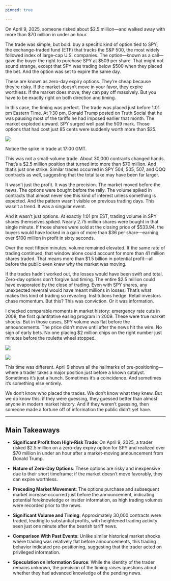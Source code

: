 ```yaml
---
pinned: true

---
```


On April 9, 2025, someone risked about $2.5 million—and walked away with more than $70 million in under an hour.

The trade was simple, but bold: buy a specific kind of option tied to SPY, the exchange-traded fund (ETF) that tracks the S&P 500, the most widely followed index of large-cap U.S. companies. The option—known as a call—gave the buyer the right to purchase SPY at $509 per share. That might not sound strange, except that SPY was trading below $500 when they placed the bet. And the option was set to expire the same day.

These are known as zero-day expiry options. They’re cheap because they’re risky. If the market doesn’t move in your favor, they expire worthless. If the market does move, they can pay off massively. But you have to be exactly right on both direction and timing.

In this case, the timing was perfect. The trade was placed just before 1:01 pm Eastern Time. At 1:30 pm, Donald Trump posted on Truth Social that he was pausing most of the tariffs he had imposed earlier that month. The market exploded upward. SPY surged well past the 509 mark. Those options that had cost just 85 cents were suddenly worth more than $25.

![](https://data-and-politics.ghost.io/content/images/2025/04/Screenshot-2025-04-11-at-20.55.36.png)

Notice the spike in trade at 17:00 GMT.

This was not a small-volume trade. About 30,000 contracts changed hands. That’s a $2.5 million position that turned into more than $70 million. And that’s just one strike. Similar trades occurred in SPY 504, 505, 507, and QQQ contracts as well, suggesting that the total take may have been far larger.

It wasn’t just the profit. It was the precision. The market moved before the news. The options were bought before the rally. The volume spiked in contracts that almost never see this kind of interest unless something is expected. And the pattern wasn’t visible on previous trading days. This wasn’t a trend. It was a singular event.

And it wasn’t just options. At exactly 1:01 pm EST, trading volume in SPY shares themselves spiked. Nearly 2.75 million shares were bought in that single minute. If those shares were sold at the closing price of $533.94, the buyers would have locked in a gain of more than $36 per share—earning over $100 million in profit in sixty seconds.

Over the next fifteen minutes, volume remained elevated. If the same rate of trading continued, that window alone could account for more than 41 million shares traded. That means more than $1.5 billion in potential profit—all before the public even knew why the market was moving.

If the trades hadn’t worked out, the losses would have been swift and total. Zero-day options don’t forgive bad timing. The entire $2.5 million could have evaporated by the close of trading. Even with SPY shares, any unexpected reversal would have meant millions in losses. That’s what makes this kind of trading so revealing. Institutions hedge. Retail investors chase momentum. But this? This was conviction. Or it was information.

I checked comparable moments in market history: emergency rate cuts in 2008, the first quantitative easing program in 2009. These were true market shocks. But in those cases, SPY volume was flat before the announcements. The price didn’t move until after the news hit the wire. No sign of early bets. No one placing $2 million chips on the right number just minutes before the roulette wheel stopped.

![](https://data-and-politics.ghost.io/content/images/2025/04/Screenshot-2025-04-09-at-21.15.58.png)

![](https://data-and-politics.ghost.io/content/images/2025/04/Screenshot-2025-04-09-at-21.16.07.png)

This time was different. April 9 shows all the hallmarks of pre-positioning—where a trader takes a major position just before a known catalyst. Sometimes it’s just a hunch. Sometimes it’s a coincidence. And sometimes it’s something else entirely.

We don’t know who placed the trades. We don’t know what they knew. But we do know this: if they were guessing, they guessed better than almost anyone in modern market history. And if they weren’t guessing, then someone made a fortune off of information the public didn’t yet have.

---

## Main Takeaways

- **Significant Profit from High-Risk Trade**: On April 9, 2025, a trader risked $2.5 million on a zero-day expiry option for SPY and realized over $70 million in under an hour after a market-moving announcement from Donald Trump.

- **Nature of Zero-Day Options**: These options are risky and inexpensive due to their short timeframe; if the market doesn’t move favorably, they can expire worthless.

- **Preceding Market Movement**: The options purchase and subsequent market increase occurred just before the announcement, indicating potential foreknowledge or insider information, as high trading volumes were recorded prior to the news.

- **Significant Volume and Timing**: Approximately 30,000 contracts were traded, leading to substantial profits, with heightened trading activity seen just one minute after the bearish tariff news.

- **Comparison With Past Events**: Unlike similar historical market shocks where trading was relatively flat before announcements, this trading behavior indicated pre-positioning, suggesting that the trader acted on privileged information.

- **Speculation on Information Source**: While the identity of the trader remains unknown, the precision of the timing raises questions about whether they had advanced knowledge of the pending news.